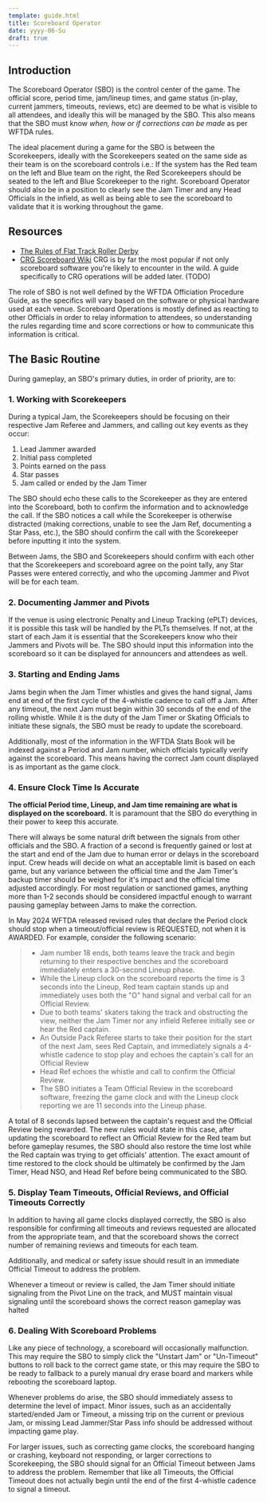 ```yaml
---
template: guide.html
title: Scoreboard Operator
date: yyyy-06-Su
draft: true
---
```

## Introduction

The Scoreboard Operator (SBO) is the control center of the game.  The official score, period time, jam/lineup times, and game status (in-play, current jammers, timeouts, reviews, etc) are deemed to be what is visible to all attendees, and ideally this will be managed by the SBO.  This also means that the SBO must know *when, how or if corrections can be made* as per WFTDA rules.

The ideal placement during a game for the SBO is between the Scorekeepers, ideally with the Scorekeepers seated on the same side as their team is on the scoreboard controls i.e.: If the system has the Red team on the left and Blue team on the right, the Red Scorekeepers should be seated to the left and Blue Scorekeeper to the right.  Scoreboard Operator should also be in a position to clearly see the Jam Timer and any Head Officials in the infield, as well as being able to see the scoreboard to validate that it is working throughout the game.

## Resources

* [The Rules of Flat Track Roller Derby](https://rules.wftda.com/)
* [CRG Scoreboard Wiki](https://github.com/rollerderby/scoreboard/wiki) CRG is by far the most popular if not only scoreboard software you're likely to encounter in the wild.  A guide specifically to CRG operations will be added later. (TODO)

The role of SBO is not well defined by the WFTDA Officiation Procedure Guide, as the specifics will vary based on the software or physical hardware used at each venue.  Scoreboard Operations is mostly defined as reacting to other Officials in order to relay information to attendees, so understanding the rules regarding time and score corrections or how to communicate this information is critical.

## The Basic Routine

During gameplay, an SBO's primary duties, in order of priority, are to:

### 1. Working with Scorekeepers

During a typical Jam, the Scorekeepers should be focusing on their respective Jam Referee and Jammers, and calling out key events as they occur:

1. Lead Jammer awarded
2. Initial pass completed
3. Points earned on the pass
4. Star passes
5. Jam called or ended by the Jam Timer

The SBO should echo these calls to the Scorekeeper as they are entered into the Scoreboard, both to confirm the information and to acknowledge the call.  If the SBO notices a call while the Scorekeeper is otherwise distracted (making corrections, unable to see the Jam Ref, documenting a Star Pass, etc.), the SBO should confirm the call with the Scorekeeper before inputting it into the system.

Between Jams, the SBO and Scorekeepers should confirm with each other that the Scorekeepers and scoreboard agree on the point tally, any Star Passes were entered correctly, and who the upcoming Jammer and Pivot will be for each team.

### 2. Documenting Jammer and Pivots

If the venue is using electronic Penalty and Lineup Tracking (ePLT) devices, it is possible this task will be handled by the PLTs themselves.   If not, at the start of each Jam it is essential that the Scorekeepers know who their Jammers and Pivots will be.  The SBO should input this information into the scoreboard so it can be displayed for announcers and attendees as well.

### 3. Starting and Ending Jams

Jams begin when the Jam Timer whistles and gives the hand signal, Jams end at end of the first cycle of the 4-whistle cadence to call off a Jam.   After any timeout, the next Jam must begin within 30 seconds of the end of the rolling whistle.   While it is the duty of the Jam Timer or Skating Officials to initiate these signals, the SBO must be ready to update the scoreboard.

Additionally, most of the information in the WFTDA Stats Book will be indexed against a Period and Jam number, which officials typically verify against the scoreboard.  This means having the correct Jam count displayed is as important as the game clock.

### 4. Ensure Clock Time Is Accurate

**The official Period time, Lineup, and Jam time remaining are what is displayed on the scoreboard.**   It is paramount that the SBO do everything in their power to keep this accurate.

There will always be some natural drift between the signals from other officials and the SBO.  A fraction of a second is frequently gained or lost at the start and end of the Jam due to human error or delays in the scoreboard input.  Crew heads will decide on what an acceptable limit is based on each game, but any variance between the official time and the Jam Timer's backup timer should be weighed for it's impact and the official time adjusted accordingly.   For most regulation or sanctioned games, anything more than 1-2 seconds should be considered impactful enough to warrant pausing gameplay between Jams to make the correction.

In May 2024 WFTDA released revised rules that declare the Period clock should stop when a timeout/official review is REQUESTED, not when it is AWARDED.  For example, consider the following scenario:

> * Jam number 18 ends, both teams leave the track and begin returning to their respective benches and the scoreboard immediately enters a 30-second Lineup phase.
> * While the Lineup clock on the scoreboard reports the time is 3 seconds into the Lineup, Red team captain stands up and immediately uses both the "O" hand signal and verbal call for an Official Review.
> * Due to both teams' skaters taking the track and obstructing the view, neither the Jam Timer nor any infield Referee initially see or hear the Red captain.
> * An Outside Pack Referee starts to take their position for the start of the next Jam, sees Red Captain, and immediately signals a 4-whistle cadence to stop play and echoes the captain's call for an Official Review
> * Head Ref echoes the whistle and call to confirm the Official Review.
> * The SBO initiates a Team Official Review in the scoreboard software, freezing the game clock and with the Lineup clock reporting we are 11 seconds into the Lineup phase.

A total of 8 seconds lapsed between the captain's request and the Official Review being rewarded.  The new rules would state in this case, after updating the scoreboard to reflect an Official Review for the Red team but before gameplay resumes, the SBO should also restore the time lost while the Red captain was trying to get officials' attention.  The exact amount of time restored to the clock should be ultimately be confirmed by the Jam Timer, Head NSO, and Head Ref before being communicated to the SBO.

### 5. Display Team Timeouts, Official Reviews, and Official Timeouts Correctly

In addition to having all game clocks displayed correctly, the SBO is also responsible for confirming all timeouts and reviews requested are allocated from the appropriate team, and that the scoreboard shows the correct number of remaining reviews and timeouts for each team.

Additionally, and medical or safety issue should result in an immediate Official Timeout to address the problem.

Whenever a timeout or review is called, the Jam Timer should initiate signaling from the Pivot Line on the track, and MUST maintain visual signaling until the scoreboard shows the correct reason gameplay was halted

### 6. Dealing With Scoreboard Problems

Like any piece of technology, a scoreboard will occasionally malfunction.  This may require the SBO to simply click the "Unstart Jam" or "Un-Timeout" buttons to roll back to the correct game state, or this may require the SBO to be ready to fallback to a purely manual dry erase board and markers while rebooting the scoreboard laptop.

Whenever problems do arise, the SBO should immediately assess to determine the level of impact.    Minor issues, such as an accidentally started/ended Jam or Timeout, a missing trip on the current or previous Jam, or missing Lead Jammer/Star Pass info should be addressed without impacting game play.

For larger issues, such as correcting game clocks, the scoreboard hanging or crashing, keyboard not responding, or larger corrections to Scorekeeping, the SBO should signal for an Official Timeout between Jams to address the problem.   Remember that like all Timeouts, the Official Timeout does not actually begin until the end of the first 4-whistle cadence to signal a timeout.
